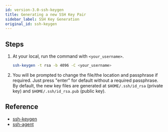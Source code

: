 ```yaml
---
id: version-3.0-ssh-keygen
title: Generating a new SSH Key Pair
sidebar_label: SSH Key Generation
original_id: ssh-keygen
---
```


## Steps

1. At your local, run the command with `<your_username>`.

    ```bash
    ssh-keygen -t rsa -b 4096 -C <your_username>
    ```

2. You will be prompted to change the file/the location and passphrase if required. Just press "enter" for default without a required passphrase. By default, the new key files are generated at `$HOME/.ssh/id_rsa` (private key) and `$HOME/.ssh/id_rsa.pub` (public key).

## Reference
+ [ssh-keygen](https://www.ssh.com/ssh/keygen/)
+ [ssh-agent](https://www.ssh.com/ssh/agent)